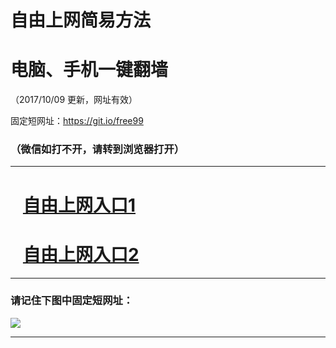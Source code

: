 ﻿# 自由上网简易方法

# 电脑、手机一键翻墙

（2017/10/09 更新，网址有效）

固定短网址：https://git.io/free99

### （微信如打不开，请转到浏览器打开）


***





# &nbsp;&nbsp; <a href="http://ft2480532697.fwq-tz-1001.info/fwqtz01.html?t=100900131977 " target="_blank">自由上网入口1</a>
# &nbsp;&nbsp; <a href="http://ft1568913670.fwq-tz-1002.info/fwqtz02.html?t=100900116735 " target="_blank">自由上网入口2</a>
***

### 请记住下图中固定短网址：

<img src="https://s3-us-west-2.amazonaws.com/fwq-1001/yjfq-20170905okok.png" /> 


***

